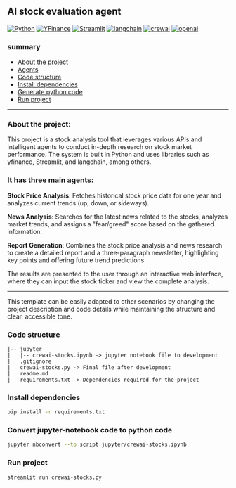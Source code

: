 ## AI stock evaluation agent

[![Python](https://img.shields.io/badge/python-fff?logo=python)](https://www.python.org/)
[![YFinance](https://img.shields.io/badge/yfinance-6B00EC)](https://pypi.org/project/yfinance)
[![Streamlit](https://img.shields.io/badge/streamlit-fff?logo=streamlit)](https://streamlit.io/)
[![langchain](https://img.shields.io/badge/langchain-1c3c3c?logo=langchain)](https://www.langchain.com/)
[![crewai](https://img.shields.io/badge/crewai-cf465a)](https://www.crewai.com/)
[![openai](https://img.shields.io/badge/openai-412991?logo=openai)](https://platform.openai.com/docs/overview)

### summary

- [About the project](#about-the-project)
- [Agents](#it-has-three-main-agents)
- [Code structure](#code-structure)
- [Install dependencies](#install-dependencies)
- [Generate python code](#convert-jupyter-notebook-code-to-python-code)
- [Run project](#run-project)

---

### About the project:
This project is a stock analysis tool that leverages various APIs and intelligent agents to conduct in-depth research on stock market performance. The system is built in Python and uses libraries such as yfinance, Streamlit, and langchain, among others.

### It has three main agents:

**Stock Price Analysis**: Fetches historical stock price data for one year and analyzes current trends (up, down, or sideways).

**News Analysis**: Searches for the latest news related to the stocks, analyzes market trends, and assigns a "fear/greed" score based on the gathered information.

**Report Generation**: Combines the stock price analysis and news research to create a detailed report and a three-paragraph newsletter, highlighting key points and offering future trend predictions.

The results are presented to the user through an interactive web interface, where they can input the stock ticker and view the complete analysis.

---

This template can be easily adapted to other scenarios by changing the project description and code details while maintaining the structure and clear, accessible tone.

### Code structure
```
|-- jupyter
|   |-- crewai-stocks.ipynb -> jupyter notebook file to development
|   .gitignore
|   crewai-stocks.py -> Final file after development
|   readme.md
|   requirements.txt -> Dependencies required for the project
```

### Install dependencies
```bash
pip install -r requirements.txt
```

### Convert jupyter-notebook code to python code
```bash
jupyter nbconvert --to script jupyter/crewai-stocks.ipynb
```

### Run project
```bash
streamlit run crewai-stocks.py
```